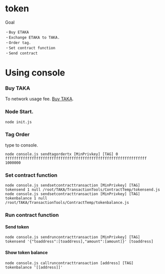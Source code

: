 token
====

Goal

	・Buy ETAKA
	・Exchange ETAKA to TAKA.
	・Order tag.
	・Set contract function
	・Send contract



# Using console

### Buy TAKA
To network usage fee.
[Buy TAKA](https://github.com/uzuracanfly/TAKA/blob/master/doc/example/BuyTAKA.md).

### Node Start.

	node init.js

### Tag Order
type to console.

	node console.js sendtagordertx [MinPrivkey] [TAG] 0 ffffffffffffffffffffffffffffffffffffffffffffffffffffffffffffffff 1000000

### Set contract function
	node console.js sendsetcontracttransaction [MinPrivkey] [TAG] tokensend 1 null /root/TAKA/TransactionTools/ContractTemp/tokensend.js
	node console.js sendsetcontracttransaction [MinPrivkey] [TAG] tokenbalance 1 null /root/TAKA/TransactionTools/ContractTemp/tokenbalance.js

### Run contract function

#### Send token
	node console.js sendruncontracttransaction [MinPrivkey] [TAG] tokensend '{"toaddress":[toaddress],"amount":[amount]}' [toaddress]

#### Show token balance
	node console.js callruncontracttransaction [address] [TAG] tokenbalance '[[address]]'